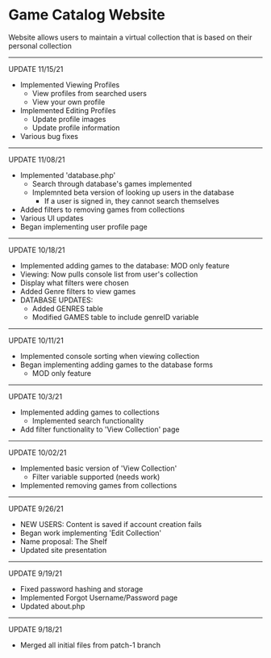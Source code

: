 # Game Catalog Website
Website allows users to maintain a virtual collection that is based on their personal collection


-----
UPDATE 11/15/21
- Implemented Viewing Profiles
	- View profiles from searched users
	- View your own profile
- Implemented Editing Profiles
	- Update profile images
	- Update profile information
- Various bug fixes


-----
UPDATE 11/08/21
- Implemented 'database.php'
	- Search through database's games implemented
	- Implemnted beta version of looking up users in the database
		- If a user is signed in, they cannot search themselves
- Added filters to removing games from collections
- Various UI updates
- Began implementing user profile page

-----
UPDATE 10/18/21
- Implemented adding games to the database: MOD only feature
- Viewing: Now pulls console list from user's collection
- Display what filters were chosen
- Added Genre filters to view games
- DATABASE UPDATES:
	- Added GENRES table
	- Modified GAMES table to include genreID variable

-----
UPDATE 10/11/21
- Implemented console sorting when viewing collection
- Began implementing adding games to the database forms
	- MOD only feature

-----
UPDATE 10/3/21
- Implemented adding games to collections
	- Implemented search functionality
- Add filter functionality to 'View Collection' page

-----
UPDATE 10/02/21
- Implemented basic version of 'View Collection'
	- Filter variable supported (needs work)
- Implemented removing games from collections

-----
UPDATE 9/26/21
- NEW USERS: Content is saved if account creation fails
- Began work implementing 'Edit Collection'
- Name proposal: The Shelf
- Updated site presentation

-----
UPDATE 9/19/21
- Fixed password hashing and storage
- Implemented Forgot Username/Password page
- Updated about.php

-----
UPDATE 9/18/21
- Merged all initial files from patch-1 branch
